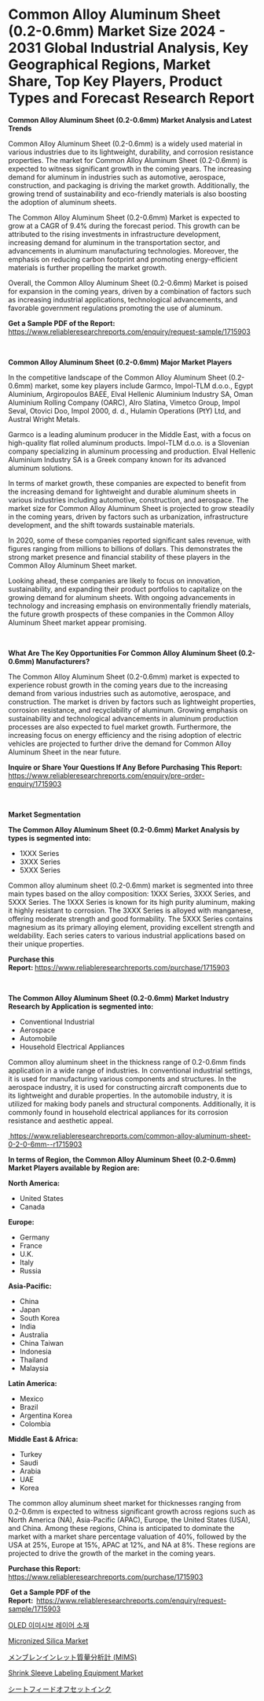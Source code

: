 <p><h1>Common Alloy Aluminum Sheet (0.2-0.6mm) Market Size 2024 - 2031 Global Industrial Analysis, Key Geographical Regions, Market Share, Top Key Players, Product Types and Forecast Research Report</h1></p><p><strong>Common Alloy Aluminum Sheet (0.2-0.6mm) Market Analysis and Latest Trends</strong></p>
<p><p>Common Alloy Aluminum Sheet (0.2-0.6mm) is a widely used material in various industries due to its lightweight, durability, and corrosion resistance properties. The market for Common Alloy Aluminum Sheet (0.2-0.6mm) is expected to witness significant growth in the coming years. The increasing demand for aluminum in industries such as automotive, aerospace, construction, and packaging is driving the market growth. Additionally, the growing trend of sustainability and eco-friendly materials is also boosting the adoption of aluminum sheets.</p><p>The Common Alloy Aluminum Sheet (0.2-0.6mm) Market is expected to grow at a CAGR of 9.4% during the forecast period. This growth can be attributed to the rising investments in infrastructure development, increasing demand for aluminum in the transportation sector, and advancements in aluminum manufacturing technologies. Moreover, the emphasis on reducing carbon footprint and promoting energy-efficient materials is further propelling the market growth.</p><p>Overall, the Common Alloy Aluminum Sheet (0.2-0.6mm) Market is poised for expansion in the coming years, driven by a combination of factors such as increasing industrial applications, technological advancements, and favorable government regulations promoting the use of aluminum.</p></p>
<p><strong>Get a Sample PDF of the Report:&nbsp;</strong> <a href="https://www.reliableresearchreports.com/enquiry/request-sample/1715903">https://www.reliableresearchreports.com/enquiry/request-sample/1715903</a></p>
<p>&nbsp;</p>
<p><strong>Common Alloy Aluminum Sheet (0.2-0.6mm) Major Market Players</strong></p>
<p><p>In the competitive landscape of the Common Alloy Aluminum Sheet (0.2-0.6mm) market, some key players include Garmco, Impol-TLM d.o.o., Egypt Aluminium, Argiropoulos BAEE, Elval Hellenic Aluminium Industry SA, Oman Aluminium Rolling Company (OARC), Alro Slatina, Vimetco Group, Impol Seval, Otovici Doo, Impol 2000, d. d., Hulamin Operations (PtY) Ltd, and Austral Wright Metals.</p><p>Garmco is a leading aluminum producer in the Middle East, with a focus on high-quality flat rolled aluminum products. Impol-TLM d.o.o. is a Slovenian company specializing in aluminum processing and production. Elval Hellenic Aluminium Industry SA is a Greek company known for its advanced aluminum solutions.</p><p>In terms of market growth, these companies are expected to benefit from the increasing demand for lightweight and durable aluminum sheets in various industries including automotive, construction, and aerospace. The market size for Common Alloy Aluminum Sheet is projected to grow steadily in the coming years, driven by factors such as urbanization, infrastructure development, and the shift towards sustainable materials.</p><p>In 2020, some of these companies reported significant sales revenue, with figures ranging from millions to billions of dollars. This demonstrates the strong market presence and financial stability of these players in the Common Alloy Aluminum Sheet market.</p><p>Looking ahead, these companies are likely to focus on innovation, sustainability, and expanding their product portfolios to capitalize on the growing demand for aluminum sheets. With ongoing advancements in technology and increasing emphasis on environmentally friendly materials, the future growth prospects of these companies in the Common Alloy Aluminum Sheet market appear promising.</p></p>
<p>&nbsp;</p>
<p><strong>What Are The Key Opportunities For Common Alloy Aluminum Sheet (0.2-0.6mm) Manufacturers?</strong></p>
<p><p>The Common Alloy Aluminum Sheet (0.2-0.6mm) market is expected to experience robust growth in the coming years due to the increasing demand from various industries such as automotive, aerospace, and construction. The market is driven by factors such as lightweight properties, corrosion resistance, and recyclability of aluminum. Growing emphasis on sustainability and technological advancements in aluminum production processes are also expected to fuel market growth. Furthermore, the increasing focus on energy efficiency and the rising adoption of electric vehicles are projected to further drive the demand for Common Alloy Aluminum Sheet in the near future.</p></p>
<p><strong>Inquire or Share Your Questions If Any Before Purchasing This Report:</strong> <a href="https://www.reliableresearchreports.com/enquiry/pre-order-enquiry/1715903">https://www.reliableresearchreports.com/enquiry/pre-order-enquiry/1715903</a></p>
<p>&nbsp;</p>
<p><strong>Market Segmentation</strong></p>
<p><strong>The Common Alloy Aluminum Sheet (0.2-0.6mm) Market Analysis by types is segmented into:</strong></p>
<p><ul><li>1XXX Series</li><li>3XXX Series</li><li>5XXX Series</li></ul></p>
<p><p>Common alloy aluminum sheet (0.2-0.6mm) market is segmented into three main types based on the alloy composition: 1XXX Series, 3XXX Series, and 5XXX Series. The 1XXX Series is known for its high purity aluminum, making it highly resistant to corrosion. The 3XXX Series is alloyed with manganese, offering moderate strength and good formability. The 5XXX Series contains magnesium as its primary alloying element, providing excellent strength and weldability. Each series caters to various industrial applications based on their unique properties.</p></p>
<p><strong>Purchase this Report:&nbsp;</strong><a href="https://www.reliableresearchreports.com/purchase/1715903">https://www.reliableresearchreports.com/purchase/1715903</a></p>
<p>&nbsp;</p>
<p><strong>The Common Alloy Aluminum Sheet (0.2-0.6mm) Market Industry Research by Application is segmented into:</strong></p>
<p><ul><li>Conventional Industrial</li><li>Aerospace</li><li>Automobile</li><li>Household Electrical Appliances</li></ul></p>
<p><p>Common alloy aluminum sheet in the thickness range of 0.2-0.6mm finds application in a wide range of industries. In conventional industrial settings, it is used for manufacturing various components and structures. In the aerospace industry, it is used for constructing aircraft components due to its lightweight and durable properties. In the automobile industry, it is utilized for making body panels and structural components. Additionally, it is commonly found in household electrical appliances for its corrosion resistance and aesthetic appeal.</p></p>
<p><a href="https://www.reliableresearchreports.com/common-alloy-aluminum-sheet-0-2-0-6mm--r1715903">&nbsp;https://www.reliableresearchreports.com/common-alloy-aluminum-sheet-0-2-0-6mm--r1715903</a></p>
<p><strong>In terms of Region, the Common Alloy Aluminum Sheet (0.2-0.6mm) Market Players available by Region are:</strong></p>
<p>
    <p> <strong> North America: </strong>
        <ul>
            <li>United States</li>
            <li>Canada</li>
        </ul>
        </p> 
    <p> <strong> Europe: </strong>
        <ul>
            <li>Germany</li>
            <li>France</li>
            <li>U.K.</li>
            <li>Italy</li>
            <li>Russia</li>
        </ul>
        </p> 
    <p> <strong> Asia-Pacific: </strong>
        <ul>
            <li>China</li>
            <li>Japan</li>
            <li>South Korea</li>
            <li>India</li>
            <li>Australia</li>
            <li>China Taiwan</li>
            <li>Indonesia</li>
            <li>Thailand</li>
            <li>Malaysia</li>
        </ul>
        </p> 
    <p> <strong> Latin America: </strong>
        <ul>
            <li>Mexico</li>
            <li>Brazil</li>
            <li>Argentina Korea</li>
            <li>Colombia</li>
        </ul>
        </p> 
    <p> <strong> Middle East & Africa: </strong>
        <ul>
            <li>Turkey</li>
            <li>Saudi</li>
            <li>Arabia</li>
            <li>UAE</li>
            <li>Korea</li>
        </ul>
    </p>
    </p>
<p><p>The common alloy aluminum sheet market for thicknesses ranging from 0.2-0.6mm is expected to witness significant growth across regions such as North America (NA), Asia-Pacific (APAC), Europe, the United States (USA), and China. Among these regions, China is anticipated to dominate the market with a market share percentage valuation of 40%, followed by the USA at 25%, Europe at 15%, APAC at 12%, and NA at 8%. These regions are projected to drive the growth of the market in the coming years.</p></p>
<p><strong>Purchase this Report: </strong><a href="https://www.reliableresearchreports.com/purchase/1715903">https://www.reliableresearchreports.com/purchase/1715903</a></p>
<p>&nbsp;<strong>Get a Sample PDF of the Report:&nbsp;&nbsp;</strong><a href="https://www.reliableresearchreports.com/enquiry/request-sample/1715903">https://www.reliableresearchreports.com/enquiry/request-sample/1715903</a></p>
<p><strong></strong></p>
<p><p><a href="https://github.com/joyliyu/Market-Research-Report-List-1/blob/main/5418284110915.md">OLED 이미시브 레이어 소재</a></p><p><a href="https://github.com/nancykennedykellievqfqt2/Market-Research-Report-List-3/blob/main/micronized-silica-market.md">Micronized Silica Market</a></p><p><a href="https://github.com/KenyonJohns/Market-Research-Report-List-1/blob/main/9516103113722.md">メンブレンインレット質量分析計 (MIMS)</a></p><p><a href="https://github.com/seekum/Market-Research-Report-List-3/blob/main/shrink-sleeve-labeling-equipment-market.md">Shrink Sleeve Labeling Equipment Market</a></p><p><a href="https://github.com/CieloStamm/Market-Research-Report-List-1/blob/main/2905331113721.md">シートフィードオフセットインク</a></p></p>